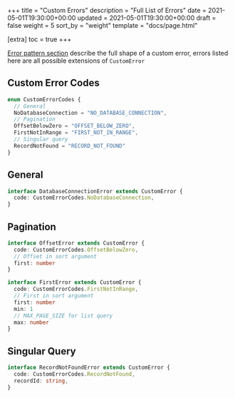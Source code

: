 +++
title = "Custom Errors"
description = "Full List of Errors"
date = 2021-05-01T19:30:00+00:00
updated = 2021-05-01T19:30:00+00:00
draft = false
weight = 5
sort_by = "weight"
template = "docs/page.html"

[extra]
toc = true
+++

[Error pattern section](/docs/api/patterns/#errors) describe the full shape of a custom error, errors listed here are all possible extensions of `CustomError`

## Custom Error Codes

```TypeScript
enum CustomErrorCodes {
  // General
  NoDatabaseConnection = "NO_DATABASE_CONNECTION",
  // Pagination
  OffsetBelowZero = "OFFSET_BELOW_ZERO",
  FirstNotInRange = "FIRST_NOT_IN_RANGE",
  // Singular query
  RecordNotFound = "RECORD_NOT_FOUND"
}
```

## General
```TypeScript
interface DatabaseConnectionError extends CustomError {
  code: CustomErrorCodes.NoDatabaseConnection,
}
```

## Pagination

```TypeScript
interface OffsetError extends CustomError {
  code: CustomErrorCodes.OffsetBelowZero,
  // Offset in sort argument
  first: number
}

interface FirstError extends CustomError {
  code: CustomErrorCodes.FirstNotInRange,
  // First in sort argument
  first: number
  min: 1
  // MAX_PAGE_SIZE for list query
  max: number
}
```

## Singular Query
```TypeScript
interface RecordNotFoundError extends CustomError {
  code: CustomErrorCodes.RecordNotFound,
  recordId: string,
}
```